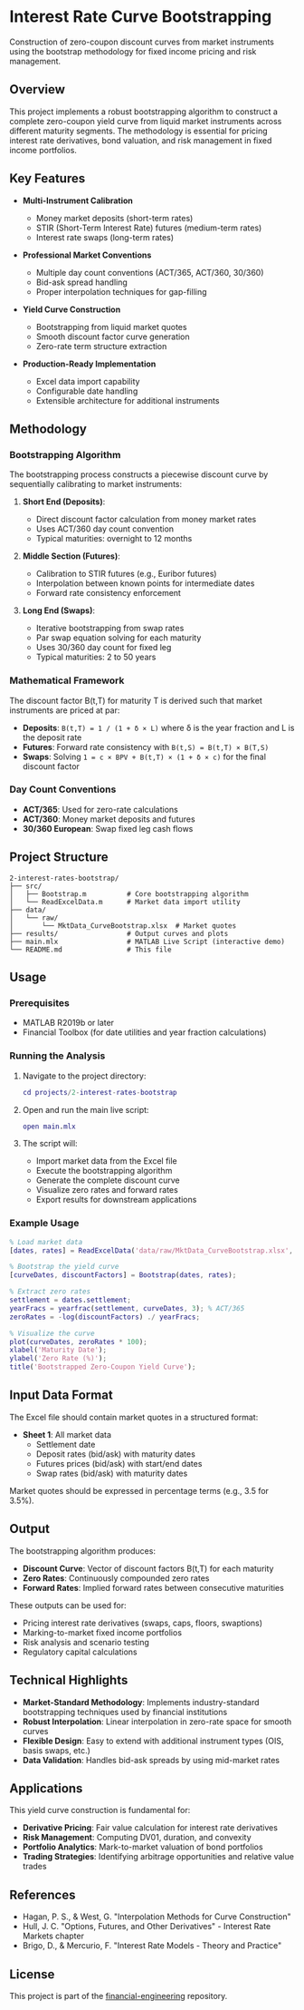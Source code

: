 # Interest Rate Curve Bootstrapping

Construction of zero-coupon discount curves from market instruments using the bootstrap methodology for fixed income pricing and risk management.

## Overview

This project implements a robust bootstrapping algorithm to construct a complete zero-coupon yield curve from liquid market instruments across different maturity segments. The methodology is essential for pricing interest rate derivatives, bond valuation, and risk management in fixed income portfolios.

## Key Features

- **Multi-Instrument Calibration**
  - Money market deposits (short-term rates)
  - STIR (Short-Term Interest Rate) futures (medium-term rates)
  - Interest rate swaps (long-term rates)

- **Professional Market Conventions**
  - Multiple day count conventions (ACT/365, ACT/360, 30/360)
  - Bid-ask spread handling
  - Proper interpolation techniques for gap-filling

- **Yield Curve Construction**
  - Bootstrapping from liquid market quotes
  - Smooth discount factor curve generation
  - Zero-rate term structure extraction

- **Production-Ready Implementation**
  - Excel data import capability
  - Configurable date handling
  - Extensible architecture for additional instruments

## Methodology

### Bootstrapping Algorithm

The bootstrapping process constructs a piecewise discount curve by sequentially calibrating to market instruments:

1. **Short End (Deposits)**: 
   - Direct discount factor calculation from money market rates
   - Uses ACT/360 day count convention
   - Typical maturities: overnight to 12 months

2. **Middle Section (Futures)**:
   - Calibration to STIR futures (e.g., Euribor futures)
   - Interpolation between known points for intermediate dates
   - Forward rate consistency enforcement

3. **Long End (Swaps)**:
   - Iterative bootstrapping from swap rates
   - Par swap equation solving for each maturity
   - Uses 30/360 day count for fixed leg
   - Typical maturities: 2 to 50 years

### Mathematical Framework

The discount factor B(t,T) for maturity T is derived such that market instruments are priced at par:

- **Deposits**: `B(t,T) = 1 / (1 + δ × L)` where δ is the year fraction and L is the deposit rate
- **Futures**: Forward rate consistency with `B(t,S) = B(t,T) × B(T,S)`
- **Swaps**: Solving `1 = c × BPV + B(t,T) × (1 + δ × c)` for the final discount factor

### Day Count Conventions

- **ACT/365**: Used for zero-rate calculations
- **ACT/360**: Money market deposits and futures
- **30/360 European**: Swap fixed leg cash flows

## Project Structure

```
2-interest-rates-bootstrap/
├── src/
│   ├── Bootstrap.m          # Core bootstrapping algorithm
│   └── ReadExcelData.m      # Market data import utility
├── data/
│   └── raw/
│       └── MktData_CurveBootstrap.xlsx  # Market quotes
├── results/                 # Output curves and plots
├── main.mlx                 # MATLAB Live Script (interactive demo)
└── README.md                # This file
```

## Usage

### Prerequisites

- MATLAB R2019b or later
- Financial Toolbox (for date utilities and year fraction calculations)

### Running the Analysis

1. Navigate to the project directory:
   ```matlab
   cd projects/2-interest-rates-bootstrap
   ```

2. Open and run the main live script:
   ```matlab
   open main.mlx
   ```

3. The script will:
   - Import market data from the Excel file
   - Execute the bootstrapping algorithm
   - Generate the complete discount curve
   - Visualize zero rates and forward rates
   - Export results for downstream applications

### Example Usage

```matlab
% Load market data
[dates, rates] = ReadExcelData('data/raw/MktData_CurveBootstrap.xlsx', 'dd/mm/yyyy');

% Bootstrap the yield curve
[curveDates, discountFactors] = Bootstrap(dates, rates);

% Extract zero rates
settlement = dates.settlement;
yearFracs = yearfrac(settlement, curveDates, 3); % ACT/365
zeroRates = -log(discountFactors) ./ yearFracs;

% Visualize the curve
plot(curveDates, zeroRates * 100);
xlabel('Maturity Date');
ylabel('Zero Rate (%)');
title('Bootstrapped Zero-Coupon Yield Curve');
```

## Input Data Format

The Excel file should contain market quotes in a structured format:

- **Sheet 1**: All market data
  - Settlement date
  - Deposit rates (bid/ask) with maturity dates
  - Futures prices (bid/ask) with start/end dates
  - Swap rates (bid/ask) with maturity dates

Market quotes should be expressed in percentage terms (e.g., 3.5 for 3.5%).

## Output

The bootstrapping algorithm produces:

- **Discount Curve**: Vector of discount factors B(t,T) for each maturity
- **Zero Rates**: Continuously compounded zero rates
- **Forward Rates**: Implied forward rates between consecutive maturities

These outputs can be used for:
- Pricing interest rate derivatives (swaps, caps, floors, swaptions)
- Marking-to-market fixed income portfolios
- Risk analysis and scenario testing
- Regulatory capital calculations

## Technical Highlights

- **Market-Standard Methodology**: Implements industry-standard bootstrapping techniques used by financial institutions
- **Robust Interpolation**: Linear interpolation in zero-rate space for smooth curves
- **Flexible Design**: Easy to extend with additional instrument types (OIS, basis swaps, etc.)
- **Data Validation**: Handles bid-ask spreads by using mid-market rates

## Applications

This yield curve construction is fundamental for:

- **Derivative Pricing**: Fair value calculation for interest rate derivatives
- **Risk Management**: Computing DV01, duration, and convexity
- **Portfolio Analytics**: Mark-to-market valuation of bond portfolios
- **Trading Strategies**: Identifying arbitrage opportunities and relative value trades

## References

- Hagan, P. S., & West, G. "Interpolation Methods for Curve Construction"
- Hull, J. C. "Options, Futures, and Other Derivatives" - Interest Rate Markets chapter
- Brigo, D., & Mercurio, F. "Interest Rate Models - Theory and Practice"

## License

This project is part of the [financial-engineering](../../README.md) repository.

